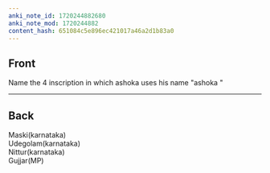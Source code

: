 ```yaml
---
anki_note_id: 1720244882680
anki_note_mod: 1720244882
content_hash: 651084c5e896ec421017a46a2d1b83a0
---
```


## Front

Name the 4 inscription in which ashoka uses his name "ashoka "

<hr/>

## Back

Maski(karnataka)   
Udegolam(karnataka)   
Nittur(karnataka)   
Gujjar(MP)